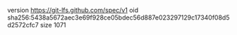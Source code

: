 version https://git-lfs.github.com/spec/v1
oid sha256:5438a5672aec3e69f928ce05bdec56d887e023297129c17340f08d5d2572cfc7
size 1071
